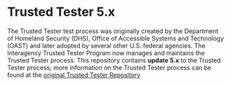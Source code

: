 # Trusted Tester 5.x
The Trusted Tester test process was originally created by the Department of Homeland Security (DHS), Office of Accessible Systems and Technology (OAST) and later adopted by several other U.S. federal agencies. The Interagency Trusted Tester Program now manages and maintains the Trusted Tester process. This repository contains **update 5.x** to the Trusted Tester process; more information on the Trusted Tester process can be found at the [original Trusted Tester Repository](https://github.com/Section508Coordinators/TrustedTester)
